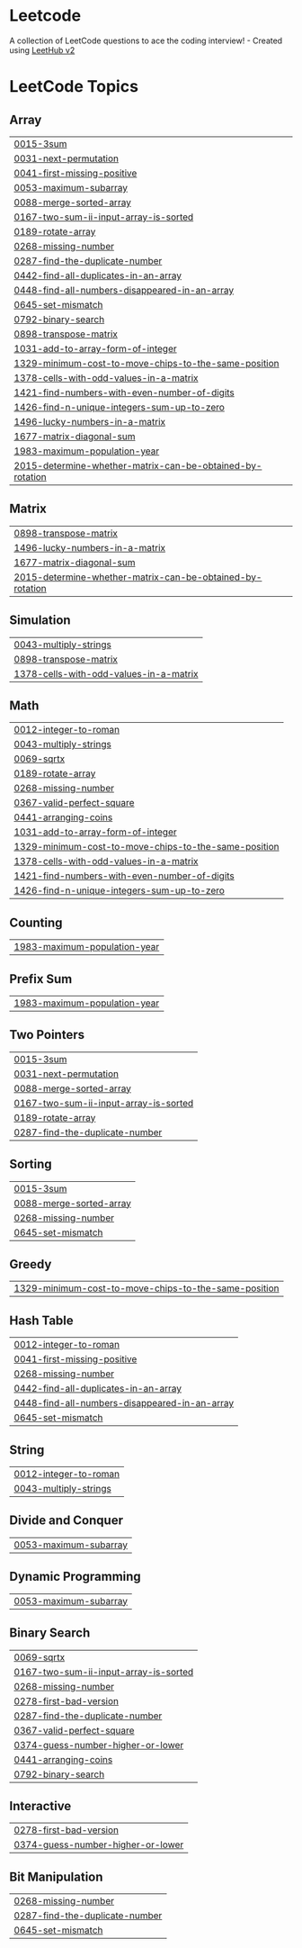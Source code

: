 # Leetcode
A collection of LeetCode questions to ace the coding interview! - Created using [LeetHub v2](https://github.com/arunbhardwaj/LeetHub-2.0)

<!---LeetCode Topics Start-->
# LeetCode Topics
## Array
|  |
| ------- |
| [0015-3sum](https://github.com/devanshupathak02/Leetcode/tree/master/0015-3sum) |
| [0031-next-permutation](https://github.com/devanshupathak02/Leetcode/tree/master/0031-next-permutation) |
| [0041-first-missing-positive](https://github.com/devanshupathak02/Leetcode/tree/master/0041-first-missing-positive) |
| [0053-maximum-subarray](https://github.com/devanshupathak02/Leetcode/tree/master/0053-maximum-subarray) |
| [0088-merge-sorted-array](https://github.com/devanshupathak02/Leetcode/tree/master/0088-merge-sorted-array) |
| [0167-two-sum-ii-input-array-is-sorted](https://github.com/devanshupathak02/Leetcode/tree/master/0167-two-sum-ii-input-array-is-sorted) |
| [0189-rotate-array](https://github.com/devanshupathak02/Leetcode/tree/master/0189-rotate-array) |
| [0268-missing-number](https://github.com/devanshupathak02/Leetcode/tree/master/0268-missing-number) |
| [0287-find-the-duplicate-number](https://github.com/devanshupathak02/Leetcode/tree/master/0287-find-the-duplicate-number) |
| [0442-find-all-duplicates-in-an-array](https://github.com/devanshupathak02/Leetcode/tree/master/0442-find-all-duplicates-in-an-array) |
| [0448-find-all-numbers-disappeared-in-an-array](https://github.com/devanshupathak02/Leetcode/tree/master/0448-find-all-numbers-disappeared-in-an-array) |
| [0645-set-mismatch](https://github.com/devanshupathak02/Leetcode/tree/master/0645-set-mismatch) |
| [0792-binary-search](https://github.com/devanshupathak02/Leetcode/tree/master/0792-binary-search) |
| [0898-transpose-matrix](https://github.com/devanshupathak02/Leetcode/tree/master/0898-transpose-matrix) |
| [1031-add-to-array-form-of-integer](https://github.com/devanshupathak02/Leetcode/tree/master/1031-add-to-array-form-of-integer) |
| [1329-minimum-cost-to-move-chips-to-the-same-position](https://github.com/devanshupathak02/Leetcode/tree/master/1329-minimum-cost-to-move-chips-to-the-same-position) |
| [1378-cells-with-odd-values-in-a-matrix](https://github.com/devanshupathak02/Leetcode/tree/master/1378-cells-with-odd-values-in-a-matrix) |
| [1421-find-numbers-with-even-number-of-digits](https://github.com/devanshupathak02/Leetcode/tree/master/1421-find-numbers-with-even-number-of-digits) |
| [1426-find-n-unique-integers-sum-up-to-zero](https://github.com/devanshupathak02/Leetcode/tree/master/1426-find-n-unique-integers-sum-up-to-zero) |
| [1496-lucky-numbers-in-a-matrix](https://github.com/devanshupathak02/Leetcode/tree/master/1496-lucky-numbers-in-a-matrix) |
| [1677-matrix-diagonal-sum](https://github.com/devanshupathak02/Leetcode/tree/master/1677-matrix-diagonal-sum) |
| [1983-maximum-population-year](https://github.com/devanshupathak02/Leetcode/tree/master/1983-maximum-population-year) |
| [2015-determine-whether-matrix-can-be-obtained-by-rotation](https://github.com/devanshupathak02/Leetcode/tree/master/2015-determine-whether-matrix-can-be-obtained-by-rotation) |
## Matrix
|  |
| ------- |
| [0898-transpose-matrix](https://github.com/devanshupathak02/Leetcode/tree/master/0898-transpose-matrix) |
| [1496-lucky-numbers-in-a-matrix](https://github.com/devanshupathak02/Leetcode/tree/master/1496-lucky-numbers-in-a-matrix) |
| [1677-matrix-diagonal-sum](https://github.com/devanshupathak02/Leetcode/tree/master/1677-matrix-diagonal-sum) |
| [2015-determine-whether-matrix-can-be-obtained-by-rotation](https://github.com/devanshupathak02/Leetcode/tree/master/2015-determine-whether-matrix-can-be-obtained-by-rotation) |
## Simulation
|  |
| ------- |
| [0043-multiply-strings](https://github.com/devanshupathak02/Leetcode/tree/master/0043-multiply-strings) |
| [0898-transpose-matrix](https://github.com/devanshupathak02/Leetcode/tree/master/0898-transpose-matrix) |
| [1378-cells-with-odd-values-in-a-matrix](https://github.com/devanshupathak02/Leetcode/tree/master/1378-cells-with-odd-values-in-a-matrix) |
## Math
|  |
| ------- |
| [0012-integer-to-roman](https://github.com/devanshupathak02/Leetcode/tree/master/0012-integer-to-roman) |
| [0043-multiply-strings](https://github.com/devanshupathak02/Leetcode/tree/master/0043-multiply-strings) |
| [0069-sqrtx](https://github.com/devanshupathak02/Leetcode/tree/master/0069-sqrtx) |
| [0189-rotate-array](https://github.com/devanshupathak02/Leetcode/tree/master/0189-rotate-array) |
| [0268-missing-number](https://github.com/devanshupathak02/Leetcode/tree/master/0268-missing-number) |
| [0367-valid-perfect-square](https://github.com/devanshupathak02/Leetcode/tree/master/0367-valid-perfect-square) |
| [0441-arranging-coins](https://github.com/devanshupathak02/Leetcode/tree/master/0441-arranging-coins) |
| [1031-add-to-array-form-of-integer](https://github.com/devanshupathak02/Leetcode/tree/master/1031-add-to-array-form-of-integer) |
| [1329-minimum-cost-to-move-chips-to-the-same-position](https://github.com/devanshupathak02/Leetcode/tree/master/1329-minimum-cost-to-move-chips-to-the-same-position) |
| [1378-cells-with-odd-values-in-a-matrix](https://github.com/devanshupathak02/Leetcode/tree/master/1378-cells-with-odd-values-in-a-matrix) |
| [1421-find-numbers-with-even-number-of-digits](https://github.com/devanshupathak02/Leetcode/tree/master/1421-find-numbers-with-even-number-of-digits) |
| [1426-find-n-unique-integers-sum-up-to-zero](https://github.com/devanshupathak02/Leetcode/tree/master/1426-find-n-unique-integers-sum-up-to-zero) |
## Counting
|  |
| ------- |
| [1983-maximum-population-year](https://github.com/devanshupathak02/Leetcode/tree/master/1983-maximum-population-year) |
## Prefix Sum
|  |
| ------- |
| [1983-maximum-population-year](https://github.com/devanshupathak02/Leetcode/tree/master/1983-maximum-population-year) |
## Two Pointers
|  |
| ------- |
| [0015-3sum](https://github.com/devanshupathak02/Leetcode/tree/master/0015-3sum) |
| [0031-next-permutation](https://github.com/devanshupathak02/Leetcode/tree/master/0031-next-permutation) |
| [0088-merge-sorted-array](https://github.com/devanshupathak02/Leetcode/tree/master/0088-merge-sorted-array) |
| [0167-two-sum-ii-input-array-is-sorted](https://github.com/devanshupathak02/Leetcode/tree/master/0167-two-sum-ii-input-array-is-sorted) |
| [0189-rotate-array](https://github.com/devanshupathak02/Leetcode/tree/master/0189-rotate-array) |
| [0287-find-the-duplicate-number](https://github.com/devanshupathak02/Leetcode/tree/master/0287-find-the-duplicate-number) |
## Sorting
|  |
| ------- |
| [0015-3sum](https://github.com/devanshupathak02/Leetcode/tree/master/0015-3sum) |
| [0088-merge-sorted-array](https://github.com/devanshupathak02/Leetcode/tree/master/0088-merge-sorted-array) |
| [0268-missing-number](https://github.com/devanshupathak02/Leetcode/tree/master/0268-missing-number) |
| [0645-set-mismatch](https://github.com/devanshupathak02/Leetcode/tree/master/0645-set-mismatch) |
## Greedy
|  |
| ------- |
| [1329-minimum-cost-to-move-chips-to-the-same-position](https://github.com/devanshupathak02/Leetcode/tree/master/1329-minimum-cost-to-move-chips-to-the-same-position) |
## Hash Table
|  |
| ------- |
| [0012-integer-to-roman](https://github.com/devanshupathak02/Leetcode/tree/master/0012-integer-to-roman) |
| [0041-first-missing-positive](https://github.com/devanshupathak02/Leetcode/tree/master/0041-first-missing-positive) |
| [0268-missing-number](https://github.com/devanshupathak02/Leetcode/tree/master/0268-missing-number) |
| [0442-find-all-duplicates-in-an-array](https://github.com/devanshupathak02/Leetcode/tree/master/0442-find-all-duplicates-in-an-array) |
| [0448-find-all-numbers-disappeared-in-an-array](https://github.com/devanshupathak02/Leetcode/tree/master/0448-find-all-numbers-disappeared-in-an-array) |
| [0645-set-mismatch](https://github.com/devanshupathak02/Leetcode/tree/master/0645-set-mismatch) |
## String
|  |
| ------- |
| [0012-integer-to-roman](https://github.com/devanshupathak02/Leetcode/tree/master/0012-integer-to-roman) |
| [0043-multiply-strings](https://github.com/devanshupathak02/Leetcode/tree/master/0043-multiply-strings) |
## Divide and Conquer
|  |
| ------- |
| [0053-maximum-subarray](https://github.com/devanshupathak02/Leetcode/tree/master/0053-maximum-subarray) |
## Dynamic Programming
|  |
| ------- |
| [0053-maximum-subarray](https://github.com/devanshupathak02/Leetcode/tree/master/0053-maximum-subarray) |
## Binary Search
|  |
| ------- |
| [0069-sqrtx](https://github.com/devanshupathak02/Leetcode/tree/master/0069-sqrtx) |
| [0167-two-sum-ii-input-array-is-sorted](https://github.com/devanshupathak02/Leetcode/tree/master/0167-two-sum-ii-input-array-is-sorted) |
| [0268-missing-number](https://github.com/devanshupathak02/Leetcode/tree/master/0268-missing-number) |
| [0278-first-bad-version](https://github.com/devanshupathak02/Leetcode/tree/master/0278-first-bad-version) |
| [0287-find-the-duplicate-number](https://github.com/devanshupathak02/Leetcode/tree/master/0287-find-the-duplicate-number) |
| [0367-valid-perfect-square](https://github.com/devanshupathak02/Leetcode/tree/master/0367-valid-perfect-square) |
| [0374-guess-number-higher-or-lower](https://github.com/devanshupathak02/Leetcode/tree/master/0374-guess-number-higher-or-lower) |
| [0441-arranging-coins](https://github.com/devanshupathak02/Leetcode/tree/master/0441-arranging-coins) |
| [0792-binary-search](https://github.com/devanshupathak02/Leetcode/tree/master/0792-binary-search) |
## Interactive
|  |
| ------- |
| [0278-first-bad-version](https://github.com/devanshupathak02/Leetcode/tree/master/0278-first-bad-version) |
| [0374-guess-number-higher-or-lower](https://github.com/devanshupathak02/Leetcode/tree/master/0374-guess-number-higher-or-lower) |
## Bit Manipulation
|  |
| ------- |
| [0268-missing-number](https://github.com/devanshupathak02/Leetcode/tree/master/0268-missing-number) |
| [0287-find-the-duplicate-number](https://github.com/devanshupathak02/Leetcode/tree/master/0287-find-the-duplicate-number) |
| [0645-set-mismatch](https://github.com/devanshupathak02/Leetcode/tree/master/0645-set-mismatch) |
<!---LeetCode Topics End-->